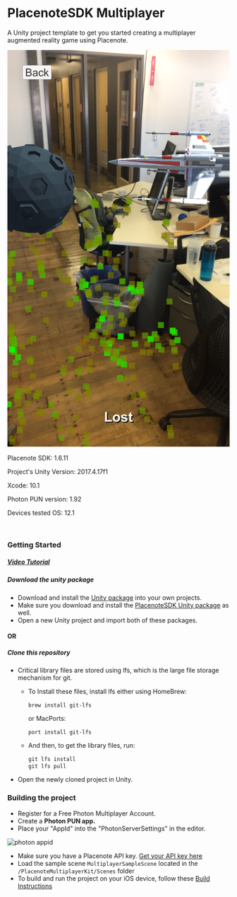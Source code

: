 # PlacenoteSDK Multiplayer

A Unity project template to get you started creating a multiplayer augmented reality game using Placenote.

![Multiplayer_Gameplay](/Screenshots/Gameplay.png?raw=true "Multiplayer_Gameplay")

Placenote SDK: 1.6.11

Project's Unity Version: 2017.4.17f1

Xcode: 10.1

Photon PUN version: 1.92

Devices tested OS: 12.1

<br/>

### Getting Started

##### [Video Tutorial](https://youtu.be/n3a-aaSYR8s)

##### Download the unity package
* Download and install the
[Unity package](https://github.com/Placenote/PlacenoteSDK-Multiplayer/releases) into your own projects.
* Make sure you download and install the [PlacenoteSDK Unity package](https://github.com/Placenote/PlacenoteSDK-Unity/releases) as well.
* Open a new Unity project and import both of these packages.

#### OR

##### Clone this repository
* Critical library files are stored using lfs, which is the large file storage mechanism for git.
  * To Install these files, install lfs either using HomeBrew:

     ```Shell Session
     brew install git-lfs
     ```

      or MacPorts:
      ```Shell Session
      port install git-lfs
      ```

  * And then, to get the library files, run:
     ```Shell Session
     git lfs install
     git lfs pull
     ```
* Open the newly cloned project in Unity.

### Building the project
* Register for a Free Photon Multiplayer Account.
* Create a **Photon PUN app.**
* Place your "AppId" into the "PhotonServerSettings" in the editor.

<img width="1101" alt="photon appid" src="https://user-images.githubusercontent.com/13069075/38306822-9d5942ca-37c6-11e8-95ee-387d4eb2a614.png">

* Make sure you have a Placenote API key. [Get your API key here](https://developer.placenote.com)
* Load the sample scene `MultiplayerSampleScene` located in the `/PlacenoteMultiplayerKit/Scenes` folder
* To build and run the project on your iOS device, follow these [Build Instructions](https://placenote.com/docs/unity/build-instructions/)

<br/>
